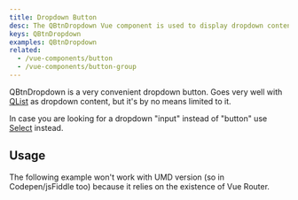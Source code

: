 ```yaml
---
title: Dropdown Button
desc: The QBtnDropdown Vue component is used to display dropdown content on a button.
keys: QBtnDropdown
examples: QBtnDropdown
related:
  - /vue-components/button
  - /vue-components/button-group
---
```

QBtnDropdown is a very convenient dropdown button. Goes very well with [QList](/vue-components/list-and-list-items) as dropdown content, but it's by no means limited to it.

In case you are looking for a dropdown "input" instead of "button" use [Select](/vue-components/select) instead.

<doc-api file="QBtnDropdown" />

## Usage

<doc-example title="Basic" file="Basic" />

<doc-example title="Various content" file="VariousContent" />

<doc-example title="Split" file="Split" />

<doc-example title="Custom button" file="CustomButton" />

<doc-example title="Custom dropdown icon" file="CustomDropdownIcon" />

<doc-example title="Label slot" file="LabelSlot" />

<doc-example title="Using v-model" file="Model" />

<doc-example title="Disable" file="Disable" />

The following example won't work with UMD version (so in Codepen/jsFiddle too) because it relies on the existence of Vue Router.

<doc-example title="Split and router link on main" file="Link" no-edit />
